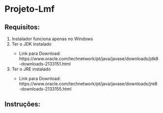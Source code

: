 # Projeto-Lmf

<h2>Requisitos:</h2>
<ol>
	<li>Instalador funciona apenas no Windows</li>
	<li>Ter o JDK instalado</li>
	<ul>
		<li>Link para Download: https://www.oracle.com/technetwork/pt/java/javase/downloads/jdk8-downloads-2133151.html</li>
	</ul>
	<li>Ter o JRE instalado</li>
	<ul>
		<li>Link para Download: https://www.oracle.com/technetwork/pt/java/javase/downloads/jre8-downloads-2133155.html</li>
	</ul>
</ol>

<h2>Instruções:</h2>
<ol>
	
</ol>